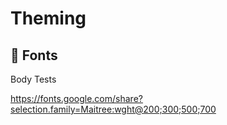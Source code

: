 # Theming

## 🚧 Fonts

Body Tests

https://fonts.google.com/share?selection.family=Maitree:wght@200;300;500;700
